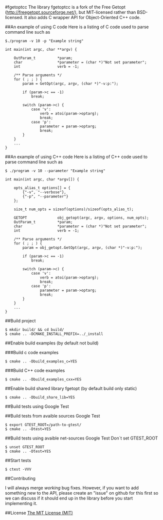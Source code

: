 #fgetoptcc
The library fgetoptcc is a fork of the Free Getopt (http://freegetopt.sourceforge.net/), but MIT-licensed rather than BSD-licensed. It also adds C wrapper API for Object-Oriented C++ code.

##An example of using C code
Here is a listing of C code used to parse command line such as
```
$./program -v 10 -p "Example string"
```

```
int main(int argc, char **argv) {

    OutParam_t          *param;
    char                *parameter = (char *)"Not set parameter";
    int                 verb = -1;

    /** Parse arguments */
    for ( ; ; ) {
        param = GetOpt(argc, argv, (char *)"-v:p:");
 
        if (param->c == -1)
            break;
 
        switch (param->c) {
            case 'v':
                verb = atoi(param->optarg);
                break;
            case 'p':
                parameter = param->optarg;
                break;
        }
    }
    ...
}
```
##An example of using C++ code
Here is a listing of C++ code used to parse command line such as
```
$ ./program -v 10 --parameter "Example string"
```

```
int main(int argc, char *argv[]) {

    opts_alias_t options[] = {
        {"-v", "--verbose"},
        {"-p", "--parameter"}
    };

    size_t num_opts = sizeof(options)/sizeof(opts_alias_t);

    GETOPT              obj_getopt(argc, argv, options, num_opts);
    OutParam_t          *param;
    char                *parameter = (char *)"Not set parameter";
    int                 verb = -1;

    /** Parse arguments */
    for ( ; ; ) {
        param = obj_getopt.GetOpt(argc, argv, (char *)"-v:p:");
 
        if (param->c == -1)
            break;
 
        switch (param->c) {
            case 'v':
                verb = atoi(param->optarg);
                break;
            case 'p':
                parameter = param->optarg;
                break;
        }
    }
    ...
}
```
##Build project
```
$ mkdir build/ && cd build/
$ cmake .. -DCMAKE_INSTALL_PREFIX=../_install
```
##Enable build examples (by default not build)

###Build c code examples
```
$ cmake .. -Dbuild_examples_c=YES
```
###Build C++ code examples
```
$ cmake .. -Dbuild_examples_cxx=YES
```
##Enable build shared library fgetopt (by default build only static)
```
$ cmake .. -Dbuild_share_lib=YES
```
##Build tests using Google Test

##Build tests from avaible sources Google Test
```
$ export GTEST_ROOT=/path-to-gtest/
$ cmake .. -Dtest=YES
```
##Build tests using  avaible net-sources Google Test
Don`t set GTEST_ROOT
```
$ unset GTEST_ROOT
$ cmake .. -Dtest=YES
```
##Start tests
```
$ ctest -VVV
```
##Contributing

I will always merge *working* bug fixes. However, if you want to add something new to the API, please create an "issue"
on github for this first so we can discuss if it should end up in the library before you start implementing it.

##License
[The MIT License (MIT)](http://opensource.org/licenses/mit-license.php)
